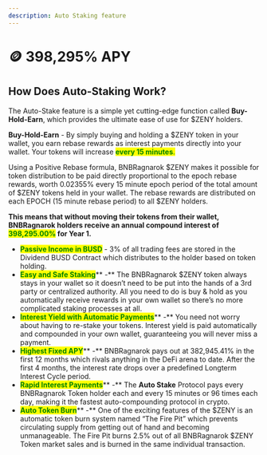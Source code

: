```yaml
---
description: Auto Staking feature
---
```


# 🪙 398,295% APY

## How Does Auto-Staking Work?

The Auto-Stake feature is a simple yet cutting-edge function called **Buy-Hold-Earn**, which provides the ultimate ease of use for $ZENY holders.&#x20;

**Buy-Hold-Earn** - By simply buying and holding a $ZENY token in your wallet, you earn rebase rewards as interest payments directly into your wallet. Your tokens will increase <mark style="color:green;">**every 15 minutes**</mark><mark style="color:green;">.</mark> <mark style="color:red;"></mark>&#x20;

Using a Positive Rebase formula, BNBRagnarok $ZENY makes it possible for token distribution to be paid directly proportional to the epoch rebase rewards, worth <mark style="color:green;"></mark> 0.02355% every 15 minute epoch period of the total amount of $ZENY tokens held in your wallet. The rebase rewards are distributed on each EPOCH (15 minute rebase period) to all $ZENY holders.&#x20;

**This means that without moving their tokens from their wallet, BNBRagnarok holders receive an annual compound interest of **<mark style="color:green;">**398,295.00%**</mark>** for Year 1.**&#x20;

* <mark style="color:green;">**Passive Income in BUSD**</mark> - 3% of all trading fees are stored in the Dividend BUSD Contract which distributes to the holder based on token holding.&#x20;
* <mark style="color:green;">**Easy and Safe Staking**</mark>** -**  The BNBRagnarok $ZENY token always stays in your wallet so it doesn’t need to be put into the hands of a 3rd party or centralized authority. All you need to do is buy & hold as you automatically receive rewards in your own wallet so there’s no more complicated staking processes at all.&#x20;
* <mark style="color:green;">**Interest Yield with Automatic Payments**</mark>** -** You need not worry about having to re-stake your tokens. Interest yield is paid automatically and compounded in your own wallet, guaranteeing you will never miss a payment.&#x20;
* <mark style="color:green;">**Highest Fixed APY**</mark>** -** BNBRagnarok pays out at 382,945.41% in the first 12 months which rivals anything in the DeFi arena to date. After the first 4 months, the interest rate drops over a predefined Longterm Interest Cycle period.
* <mark style="color:green;">**Rapid Interest Payments**</mark>** -** The **Auto Stake** Protocol pays every BNBRagnarok Token holder each and every 15 minutes or 96 times each day, making it the fastest auto-compounding protocol in crypto.&#x20;
* <mark style="color:green;">**Auto Token Burn**</mark>** -** One of the exciting features of the $ZENY is an automatic token burn system named “The Fire Pit” which prevents circulating supply from getting out of hand and becoming unmanageable. The Fire Pit burns 2.5% out of all BNBRagnarok $ZENY Token market sales and is burned in the same individual transaction.
